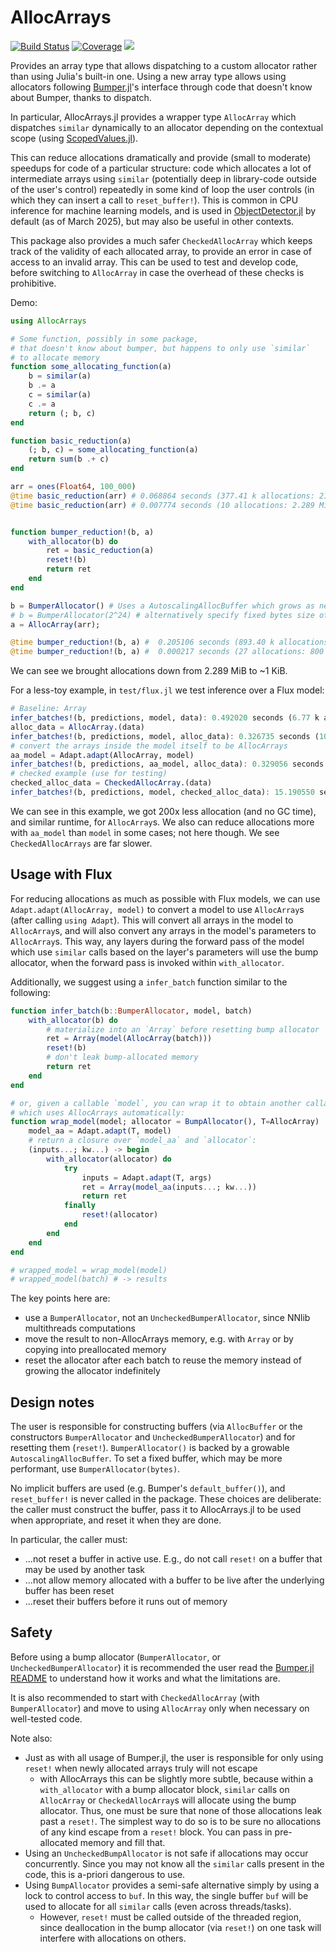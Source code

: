 # AllocArrays

[![Build Status](https://github.com/ericphanson/AllocArrays.jl/actions/workflows/CI.yml/badge.svg?branch=main)](https://github.com/ericphanson/AllocArrays.jl/actions/workflows/CI.yml?query=branch%3Amain)
[![Coverage](https://codecov.io/gh/ericphanson/AllocArrays.jl/branch/main/graph/badge.svg)](https://codecov.io/gh/ericphanson/AllocArrays.jl)
[![](https://img.shields.io/badge/docs-dev-blue.svg)](https://ericphanson.github.io/AllocArrays.jl/dev/)

Provides an array type that allows dispatching to a custom allocator rather than using Julia's built-in one. Using a new array type allows using allocators following [Bumper.jl](https://github.com/MasonProtter/Bumper.jl)'s interface through code that doesn't know about Bumper, thanks to dispatch.

In particular, AllocArrays.jl provides a wrapper type `AllocArray` which dispatches `similar` dynamically to an allocator depending on the contextual scope (using [ScopedValues.jl](https://github.com/vchuravy/ScopedValues.jl)).

This can reduce allocations dramatically and provide (small to moderate) speedups for code of a particular structure: code which allocates a lot of intermediate arrays using `similar` (potentially deep in library-code outside of the user's control) repeatedly in some kind of loop the user controls (in which they can insert a call to `reset_buffer!`). This is common in CPU inference for machine learning models, and is used in [ObjectDetector.jl](https://github.com/r3tex/ObjectDetector.jl) by default (as of March 2025), but may also be useful in other contexts.

This package also provides a much safer `CheckedAllocArray` which keeps track of the validity
of each allocated array, to provide an error in case of access to an invalid array. This
can be used to test and develop code, before switching to `AllocArray` in case the overhead
of these checks is prohibitive.

Demo:

```julia
using AllocArrays

# Some function, possibly in some package,
# that doesn't know about bumper, but happens to only use `similar`
# to allocate memory
function some_allocating_function(a)
    b = similar(a)
    b .= a
    c = similar(a)
    c .= a
    return (; b, c)
end

function basic_reduction(a)
    (; b, c) = some_allocating_function(a)
    return sum(b .+ c)
end

arr = ones(Float64, 100_000)
@time basic_reduction(arr) # 0.068864 seconds (377.41 k allocations: 21.811 MiB, 99.47% compilation time)
@time basic_reduction(arr) # 0.007774 seconds (10 allocations: 2.289 MiB, 94.21% gc time)


function bumper_reduction!(b, a)
    with_allocator(b) do
        ret = basic_reduction(a)
        reset!(b)
        return ret
    end
end

b = BumperAllocator() # Uses a AutoscalingAllocBuffer which grows as needed
# b = BumperAllocator(2^24) # alternatively specify fixed bytes size of an AllocBuffer (16 MiB), to fix the amount of memory used
a = AllocArray(arr);

@time bumper_reduction!(b, a) #  0.205106 seconds (893.40 k allocations: 44.941 MiB, 2.62% gc time, 99.67% compilation time)
@time bumper_reduction!(b, a) #  0.000217 seconds (27 allocations: 800 bytes)
```

We can see we brought allocations down from 2.289 MiB to ~1 KiB.

For a less-toy example, in `test/flux.jl` we test inference over a Flux model:

```julia
# Baseline: Array
infer_batches!(b, predictions, model, data): 0.492020 seconds (6.77 k allocations: 221.508 MiB, 4.57% gc time)
alloc_data = AllocArray.(data)
infer_batches!(b, predictions, model, alloc_data): 0.326735 seconds (10.09 k allocations: 843.047 KiB)
# convert the arrays inside the model itself to be AllocArrays
aa_model = Adapt.adapt(AllocArray, model)
infer_batches!(b, predictions, aa_model, alloc_data): 0.329056 seconds (10.54 k allocations: 855.547 KiB)
# checked example (use for testing)
checked_alloc_data = CheckedAllocArray.(data)
infer_batches!(b, predictions, model, checked_alloc_data): 15.190550 seconds (22.61 k allocations: 1.363 MiB)
```

We can see in this example, we got 200x less allocation (and no GC time), and similar runtime, for `AllocArray`s. We also can reduce allocations more with `aa_model` than `model` in some cases; not here though. We see `CheckedAllocArrays` are far slower.

## Usage with Flux

For reducing allocations as much as possible with Flux models, we can use `Adapt.adapt(AllocArray, model)` to convert a model to use `AllocArray`s (after calling `using Adapt`). This will convert all arrays in the model to `AllocArray`s, and will also convert any arrays in the model's parameters to `AllocArray`s. This way, any layers during the forward pass of the model which use `similar` calls based on the layer's parameters will use the bump allocator, when the forward pass is invoked within `with_allocator`.

Additionally, we suggest using a `infer_batch` function similar to the following:

```julia
function infer_batch(b::BumperAllocator, model, batch)
    with_allocator(b) do
        # materialize into an `Array` before resetting bump allocator
        ret = Array(model(AllocArray(batch)))
        reset!(b)
        # don't leak bump-allocated memory
        return ret
    end
end

# or, given a callable `model`, you can wrap it to obtain another callable model
# which uses AllocArrays automatically:
function wrap_model(model; allocator = BumpAllocator(), T=AllocArray)
    model_aa = Adapt.adapt(T, model)
    # return a closure over `model_aa` and `allocator`:
    (inputs...; kw...) -> begin
        with_allocator(allocator) do
            try
                inputs = Adapt.adapt(T, args)
                ret = Array(model_aa(inputs...; kw...))
                return ret
            finally
                reset!(allocator)
            end
        end
    end
end

# wrapped_model = wrap_model(model)
# wrapped_model(batch) # -> results
```

The key points here are:

* use a `BumperAllocator`, not an `UncheckedBumperAllocator`, since NNlib multithreads computations
* move the result to non-AllocArrays memory, e.g. with `Array` or by copying into preallocated memory
* reset the allocator after each batch to reuse the memory instead of growing the allocator indefinitely

## Design notes

The user is responsible for constructing buffers (via `AllocBuffer` or the constructors `BumperAllocator` and `UncheckedBumperAllocator`) and for resetting them (`reset!`).
`BumperAllocator()` is backed by a growable `AutoscalingAllocBuffer`. To set a fixed buffer, which may be more performant, use `BumperAllocator(bytes)`.

No implicit buffers are used (e.g. Bumper's `default_buffer()`), and `reset_buffer!` is never called in the package. These choices are deliberate: the caller must construct the buffer, pass it to AllocArrays.jl to be used when appropriate, and reset it when they are done.

In particular, the caller must:
- ...not reset a buffer in active use. E.g., do not call `reset!` on a buffer that may be used by another task
- ...not allow memory allocated with a buffer to be live after the underlying buffer has been reset
- ...reset their buffers before it runs out of memory

## Safety

Before using a bump allocator (`BumperAllocator`, or `UncheckedBumperAllocator`) it is recommended the user read the [Bumper.jl README](https://github.com/MasonProtter/Bumper.jl#bumperjl) to understand how it works and what the limitations are.

It is also recommended to start with `CheckedAllocArray` (with `BumperAllocator`)
and move to using `AllocArray` only when necessary on well-tested code.

Note also:

- Just as with all usage of Bumper.jl, the user is responsible for only using `reset!` when newly allocated arrays truly will not escape
  - with AllocArrays this can be slightly more subtle, because within a `with_allocator` with a bump allocator  block, `similar` calls on `AllocArray` or `CheckedAllocArray`s will allocate using the bump allocator. Thus, one must be sure that none of those allocations leak past a `reset!`. The simplest way to do so is to be sure no allocations of any kind escape from a `reset!` block. You can pass in pre-allocated memory and fill that.
- Using an `UncheckedBumpAllocator` is not safe if allocations may occur concurrently. Since you may not know all the `similar` calls present in the code, this is a-priori dangerous to use.
- Using `BumpAllocator` provides a semi-safe alternative simply by using a lock to control access to `buf`. In this way, the single buffer `buf` will be used to allocate for all `similar` calls (even across threads/tasks).
    - However, `reset!` must be called outside of the threaded region, since deallocation in the bump allocator (via `reset!`) on one task will interfere with allocations on others.
